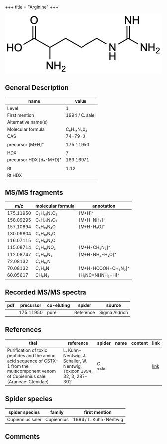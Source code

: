 +++
title = "Arginine"
+++

![](/img/Arginine.png)

## General Description

| name                    | value           |
|-------------------------|-----------------|
| Level                   | 1               |
| First mention           | 1994 / C. salei |
| Alternative name(s)     |                 |
| Molecular formula       | C₆H₁₄N₄O₂       |
| CAS                     | 74-79-3         |
|                         |                 |
| precursor  [M+H]⁺       | 175.11950       |
|                         |                 |
| HDX                     | 7               |
| precursor HDX [d₇-M+D]⁺ | 183.16971       |
|                         |                 |
| Rt                      | 1.12            |
| Rt HDX                  |                 |



## MS/MS fragments

| m/z       | molecular formula | annotation         |
|-----------|-------------------|--------------------|
| 175.11950 | C₆H₁₅N₄O₂         | [M+H]⁺             |
| 158.09295 | C₆H₁₂N₃O₂         | [M+H-NH₃]⁺         |
| 157.10894 | C₆H₁₃N₄O          | [M+H-H₂O]⁺         |
| 130.09804 | C₅H₁₂N₃O          |                    |
| 116.07115 | C₅H₁₂N₃O          |                    |
| 115.08714 | C₅H₁₀NO₂          | [M+H-CH₅N₃]⁺       |
| 112.08747 | C₅H₁₀N₃           | [M+H-NH₃-H₂O]⁺     |
| 72.08132  | C₄H₁₀N            |                    |
| 70.08132  | C₄H₈N             | [M+H-HCOOH-CH₅N₃]⁺ |
| 60.05617  | CH₆N₃             | [H₂NC=NHNH₂+H]⁺    |

## Recorded MS/MS spectra

| pdf | precursor | co-eluting | spider    | source        |
|-----|-----------|------------|-----------|---------------|
|     | 175.11950 | pure       | Reference | Sigma Aldrich |



## References

| titel                                                                                                                                      | reference                                                              | spider   | name | content | link                                         |
|--------------------------------------------------------------------------------------------------------------------------------------------|------------------------------------------------------------------------|----------|------|---------|----------------------------------------------|
| Purification of toxic peptides and the amino acid sequence of CSTX-1 from the multicomponent venom of Cupiennius salei (Araneae: Ctenidae) | L. Kuhn-Nentwig, J. Schaller, W. Nentwig, Toxicon 1994, 32, 3, 287-302 | C. salei |      |         | [link](https://doi.org/10.1016/0041-0101(94)90082-5) |


## Spider species

| spider species   | family     | first mention          |
|------------------|------------|------------------------|
| Cupiennius salei | Cupiennius | 1994 / L. Kuhn-Nentwig |

## Comments